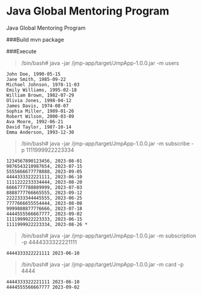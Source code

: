 # Java Global Mentoring Program
Java Global Mentoring Program

###Build
 mvn package

###Execute
> /bin/bash# java -jar /jmp-app/target/JmpApp-1.0.0.jar -m users

```
John Doe, 1990-05-15
Jane Smith, 1985-09-22
Michael Johnson, 1978-11-03
Emily Williams, 1995-02-18
William Brown, 1982-07-29
Olivia Jones, 1998-04-12
James Davis, 1974-08-07
Sophia Miller, 1989-01-26
Robert Wilson, 2000-03-09
Ava Moore, 1992-06-21
David Taylor, 1987-10-14
Emma Anderson, 1993-12-30
```
>/bin/bash# java -jar /jmp-app/target/JmpApp-1.0.0.jar -m subscribe -p 1111999922223334

```
1234567890123456, 2023-08-01 
9876543210987654, 2023-07-15 
5555666677778888, 2023-09-05 
4444333322221111, 2023-06-10 
1111222233334444, 2023-08-20 
6666777788889999, 2023-07-03 
8888777766665555, 2023-09-12 
2222333344445555, 2023-06-25 
7777666655554444, 2023-08-08 
9999888877776666, 2023-07-18 
4444555566667777, 2023-09-02 
1111999922223333, 2023-06-15 
1111999922223334, 2023-08-26 *
```

>/bin/bash# java -jar /jmp-app/target/JmpApp-1.0.0.jar -m subscription -p 4444333322221111

```
4444333322221111 2023-06-10
```
>/bin/bash# java -jar /jmp-app/target/JmpApp-1.0.0.jar -m card -p 4444

```
4444333322221111 2023-06-10
4444555566667777 2023-09-02
```
